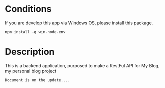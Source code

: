 # Conditions
If you are develop this app via Windows OS, please install this package.
```
npm install -g win-node-env
```
# Description
This is a backend application, purposed to make a  RestFul API for My Blog, my personal blog project

```
Document is on the update....
```